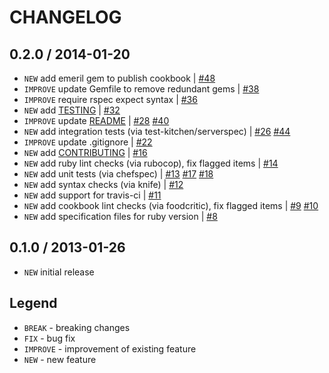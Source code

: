 CHANGELOG
=========

0.2.0 / 2014-01-20
------------------

- `NEW` add emeril gem to publish cookbook | [#48][]
- `IMPROVE` update Gemfile to remove redundant gems | [#38][]
- `IMPROVE` require rspec expect syntax | [#36][]
- `NEW` add [TESTING](TESTING.md) | [#32][]
- `IMPROVE` update [README](README.md) | [#28][] [#40][]
- `NEW` add integration tests (via test-kitchen/serverspec) | [#26][] [#44][]
- `IMPROVE` update .gitignore | [#22][]
- `NEW` add [CONTRIBUTING](CONTRIBUTING.md) | [#16][]
- `NEW` add ruby lint checks (via rubocop), fix flagged items | [#14][]
- `NEW` add unit tests (via chefspec) | [#13][] [#17][] [#18][]
- `NEW` add syntax checks (via knife) | [#12][]
- `NEW` add support for travis-ci | [#11][]
- `NEW` add cookbook lint checks (via foodcritic), fix flagged items | [#9][] [#10][]
- `NEW` add specification files for ruby version | [#8][]


0.1.0 / 2013-01-26
------------------

- `NEW` initial release


Legend
------

- `BREAK`   - breaking changes
- `FIX`     - bug fix
- `IMPROVE` - improvement of existing feature
- `NEW`     - new feature

<!--- The following link definition list is generated by PimpMyChangelog --->
[#8]: https://github.com/jhx/cookbook-automysqlbackup/issues/8
[#9]: https://github.com/jhx/cookbook-automysqlbackup/issues/9
[#10]: https://github.com/jhx/cookbook-automysqlbackup/issues/10
[#11]: https://github.com/jhx/cookbook-automysqlbackup/issues/11
[#12]: https://github.com/jhx/cookbook-automysqlbackup/issues/12
[#13]: https://github.com/jhx/cookbook-automysqlbackup/issues/13
[#14]: https://github.com/jhx/cookbook-automysqlbackup/issues/14
[#16]: https://github.com/jhx/cookbook-automysqlbackup/issues/16
[#17]: https://github.com/jhx/cookbook-automysqlbackup/issues/17
[#18]: https://github.com/jhx/cookbook-automysqlbackup/issues/18
[#22]: https://github.com/jhx/cookbook-automysqlbackup/issues/22
[#26]: https://github.com/jhx/cookbook-automysqlbackup/issues/26
[#28]: https://github.com/jhx/cookbook-automysqlbackup/issues/28
[#32]: https://github.com/jhx/cookbook-automysqlbackup/issues/32
[#36]: https://github.com/jhx/cookbook-automysqlbackup/issues/36
[#38]: https://github.com/jhx/cookbook-automysqlbackup/issues/38
[#40]: https://github.com/jhx/cookbook-automysqlbackup/issues/40
[#44]: https://github.com/jhx/cookbook-automysqlbackup/issues/44
[#48]: https://github.com/jhx/cookbook-automysqlbackup/issues/48
